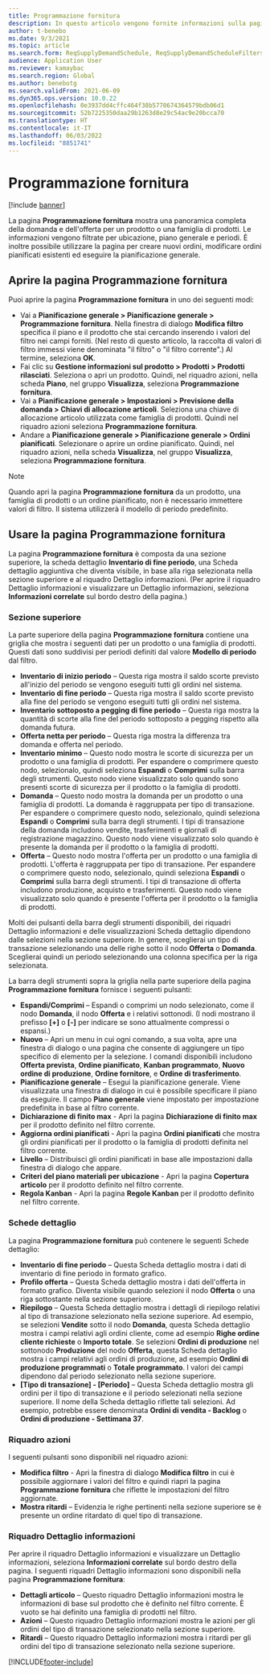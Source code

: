 ```yaml
---
title: Programmazione fornitura
description: In questo articolo vengono fornite informazioni sulla pagina Programmazione fornitura e le relative funzionalità.
author: t-benebo
ms.date: 9/3/2021
ms.topic: article
ms.search.form: ReqSupplyDemandSchedule, ReqSupplyDemandScheduleFilters, ReqSupplyDemandItemDetails, ReqTransFuturesActionsPart, ReqSupplyDemandOverviewLegendPart
audience: Application User
ms.reviewer: kamaybac
ms.search.region: Global
ms.author: benebotg
ms.search.validFrom: 2021-06-09
ms.dyn365.ops.version: 10.0.22
ms.openlocfilehash: 0e3937dd4cffc464f38b5770674364579bdb06d1
ms.sourcegitcommit: 52b7225350daa29b1263d8e29c54ac9e20bcca70
ms.translationtype: HT
ms.contentlocale: it-IT
ms.lasthandoff: 06/03/2022
ms.locfileid: "8851741"
---
```

# <a name="supply-schedule"></a>Programmazione fornitura

[!include [banner](../includes/banner.md)]

La pagina **Programmazione fornitura** mostra una panoramica completa della domanda e dell'offerta per un prodotto o una famiglia di prodotti. Le informazioni vengono filtrate per ubicazione, piano generale e periodi. È inoltre possibile utilizzare la pagina per creare nuovi ordini, modificare ordini pianificati esistenti ed eseguire la pianificazione generale.

## <a name="open-the-supply-schedule-page"></a>Aprire la pagina Programmazione fornitura

Puoi aprire la pagina **Programmazione fornitura** in uno dei seguenti modi:

- Vai a **Pianificazione generale \> Pianificazione generale \> Programmazione fornitura**. Nella finestra di dialogo **Modifica filtro** specifica il piano e il prodotto che stai cercando inserendo i valori del filtro nei campi forniti. (Nel resto di questo articolo, la raccolta di valori di filtro immessi viene denominata "il filtro" o "il filtro corrente".) Al termine, seleziona **OK**.
- Fai clic su **Gestione informazioni sul prodotto \> Prodotti \> Prodotti rilasciati**. Seleziona o apri un prodotto. Quindi, nel riquadro azioni, nella scheda **Piano**, nel gruppo **Visualizza**, seleziona **Programmazione fornitura**.
- Vai a **Pianificazione generale \> Impostazioni \> Previsione della domanda \> Chiavi di allocazione articoli**. Seleziona una chiave di allocazione articolo utilizzata come famiglia di prodotti. Quindi nel riquadro azioni seleziona **Programmazione fornitura**.
- Andare a **Pianificazione generale \> Pianificazione generale \> Ordini pianificati**. Selezionare o aprire un ordine pianificato. Quindi, nel riquadro azioni, nella scheda **Visualizza**, nel gruppo **Visualizza**, seleziona **Programmazione fornitura**.

> [!NOTE]
> Quando apri la pagina **Programmazione fornitura** da un prodotto, una famiglia di prodotti o un ordine pianificato, non è necessario immettere valori di filtro. Il sistema utilizzerà il modello di periodo predefinito.

## <a name="use-the-supply-schedule-page"></a>Usare la pagina Programmazione fornitura

La pagina **Programmazione fornitura** è composta da una sezione superiore, la scheda dettaglio **Inventario di fine periodo**, una Scheda dettaglio aggiuntiva che diventa visibile, in base alla riga selezionata nella sezione superiore e al riquadro Dettaglio informazioni. (Per aprire il riquadro Dettaglio informazioni e visualizzare un Dettaglio informazioni, seleziona **Informazioni correlate** sul bordo destro della pagina.)

### <a name="upper-section"></a>Sezione superiore

La parte superiore della pagina **Programmazione fornitura** contiene una griglia che mostra i seguenti dati per un prodotto o una famiglia di prodotti. Questi dati sono suddivisi per periodi definiti dal valore **Modello di periodo** dal filtro.

- **Inventario di inizio periodo** – Questa riga mostra il saldo scorte previsto all'inizio del periodo se vengono eseguiti tutti gli ordini nel sistema.
- **Inventario di fine periodo** – Questa riga mostra il saldo scorte previsto alla fine del periodo se vengono eseguiti tutti gli ordini nel sistema.
- **Inventario sottoposto a pegging di fine periodo** – Questa riga mostra la quantità di scorte alla fine del periodo sottoposto a pegging rispetto alla domanda futura.
- **Offerta netta per periodo** – Questa riga mostra la differenza tra domanda e offerta nel periodo.
- **Inventario minimo** – Questo nodo mostra le scorte di sicurezza per un prodotto o una famiglia di prodotti. Per espandere o comprimere questo nodo, selezionalo, quindi seleziona **Espandi** o **Comprimi** sulla barra degli strumenti. Questo nodo viene visualizzato solo quando sono presenti scorte di sicurezza per il prodotto o la famiglia di prodotti.
- **Domanda** – Questo nodo mostra la domanda per un prodotto o una famiglia di prodotti. La domanda è raggruppata per tipo di transazione. Per espandere o comprimere questo nodo, selezionalo, quindi seleziona **Espandi** o **Comprimi** sulla barra degli strumenti. I tipi di transazione della domanda includono vendite, trasferimenti e giornali di registrazione magazzino. Questo nodo viene visualizzato solo quando è presente la domanda per il prodotto o la famiglia di prodotti.
- **Offerta** – Questo nodo mostra l'offerta per un prodotto o una famiglia di prodotti. L'offerta è raggruppata per tipo di transazione. Per espandere o comprimere questo nodo, selezionalo, quindi seleziona **Espandi** o **Comprimi** sulla barra degli strumenti. I tipi di transazione di offerta includono produzione, acquisto e trasferimenti. Questo nodo viene visualizzato solo quando è presente l'offerta per il prodotto o la famiglia di prodotti.

Molti dei pulsanti della barra degli strumenti disponibili, dei riquadri Dettaglio informazioni e delle visualizzazioni Scheda dettaglio dipendono dalle selezioni nella sezione superiore. In genere, sceglierai un tipo di transazione selezionando una delle righe sotto il nodo **Offerta** o **Domanda**. Sceglierai quindi un periodo selezionando una colonna specifica per la riga selezionata.

La barra degli strumenti sopra la griglia nella parte superiore della pagina **Programmazione fornitura** fornisce i seguenti pulsanti:

- **Espandi/Comprimi** – Espandi o comprimi un nodo selezionato, come il nodo **Domanda**, il nodo **Offerta** e i relativi sottonodi. (I nodi mostrano il prefisso **\[+\]** o **\[-\]** per indicare se sono attualmente compressi o espansi.)
- **Nuovo** – Apri un menu in cui ogni comando, a sua volta, apre una finestra di dialogo o una pagina che consente di aggiungere un tipo specifico di elemento per la selezione. I comandi disponibili includono **Offerta prevista**, **Ordine pianificato**, **Kanban programmato**, **Nuovo ordine di produzione**, **Ordine fornitore**, e **Ordine di trasferimento**.
- **Pianificazione generale** – Esegui la pianificazione generale. Viene visualizzata una finestra di dialogo in cui è possibile specificare il piano da eseguire. Il campo **Piano generale** viene impostato per impostazione predefinita in base al filtro corrente.
- **Dichiarazione di finito max** - Apri la pagina **Dichiarazione di finito max** per il prodotto definito nel filtro corrente.
- **Aggiorna ordini pianificati** - Apri la pagina **Ordini pianificati** che mostra gli ordini pianificati per il prodotto o la famiglia di prodotti definita nel filtro corrente.
- **Livello** – Distribuisci gli ordini pianificati in base alle impostazioni dalla finestra di dialogo che appare.
- **Criteri del piano materiali per ubicazione** - Apri la pagina **Copertura articolo** per il prodotto definito nel filtro corrente.
- **Regola Kanban** - Apri la pagina **Regole Kanban** per il prodotto definito nel filtro corrente.

### <a name="fasttabs"></a>Schede dettaglio

La pagina **Programmazione fornitura** può contenere le seguenti Schede dettaglio:

- **Inventario di fine periodo** – Questa Scheda dettaglio mostra i dati di inventario di fine periodo in formato grafico.
- **Profilo offerta** – Questa Scheda dettaglio mostra i dati dell'offerta in formato grafico. Diventa visibile quando selezioni il nodo **Offerta** o una riga sottostante nella sezione superiore.
- **Riepilogo** – Questa Scheda dettaglio mostra i dettagli di riepilogo relativi al tipo di transazione selezionato nella sezione superiore. Ad esempio, se selezioni **Vendite** sotto il nodo **Domanda**, questa Scheda dettaglio mostra i campi relativi agli ordini cliente, come ad esempio **Righe ordine cliente richieste** o **Importo totale**. Se selezioni **Ordini di produzione** nel sottonodo **Produzione** del nodo **Offerta**, questa Scheda dettaglio mostra i campi relativi agli ordini di produzione, ad esempio **Ordini di produzione programmati** o **Totale programmato**. I valori dei campi dipendono dal periodo selezionato nella sezione superiore. 
- **\[Tipo di transazione\] - \[Periodo\]** – Questa Scheda dettaglio mostra gli ordini per il tipo di transazione e il periodo selezionati nella sezione superiore. Il nome della Scheda dettaglio riflette tali selezioni. Ad esempio, potrebbe essere denominata **Ordini di vendita - Backlog** o **Ordini di produzione - Settimana 37**.

### <a name="action-pane"></a>Riquadro azioni

I seguenti pulsanti sono disponibili nel riquadro azioni:

- **Modifica filtro** - Apri la finestra di dialogo **Modifica filtro** in cui è possibile aggiornare i valori del filtro e quindi riapri la pagina **Programmazione fornitura** che riflette le impostazioni del filtro aggiornate.
- **Mostra ritardi** – Evidenzia le righe pertinenti nella sezione superiore se è presente un ordine ritardato di quel tipo di transazione.

### <a name="factbox-pane"></a>Riquadro Dettaglio informazioni

Per aprire il riquadro Dettaglio informazioni e visualizzare un Dettaglio informazioni, seleziona **Informazioni correlate** sul bordo destro della pagina. I seguenti riquadri Dettaglio informazioni sono disponibili nella pagina **Programmazione fornitura**:

- **Dettagli articolo** – Questo riquadro Dettaglio informazioni mostra le informazioni di base sul prodotto che è definito nel filtro corrente. È vuoto se hai definito una famiglia di prodotti nel filtro.
- **Azioni** – Questo riquadro Dettaglio informazioni mostra le azioni per gli ordini del tipo di transazione selezionato nella sezione superiore.
- **Ritardi** – Questo riquadro Dettaglio informazioni mostra i ritardi per gli ordini del tipo di transazione selezionato nella sezione superiore.

[!INCLUDE[footer-include](../../includes/footer-banner.md)]
